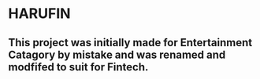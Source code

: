 # HARUFIN
## This project was initially made for Entertainment Catagory by mistake and was renamed and modfifed to suit for Fintech.
